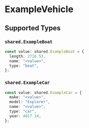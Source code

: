 # ExampleVehicle


## Supported Types

### `shared.ExampleBoat`

```typescript
const value: shared.ExampleBoat = {
  length: 2716.53,
  name: "<value>",
  type: "boat",
};
```

### `shared.ExampleCar`

```typescript
const value: shared.ExampleCar = {
  make: "<value>",
  model: "Explorer",
  name: "<value>",
  type: "car",
  year: 4017.14,
};
```

